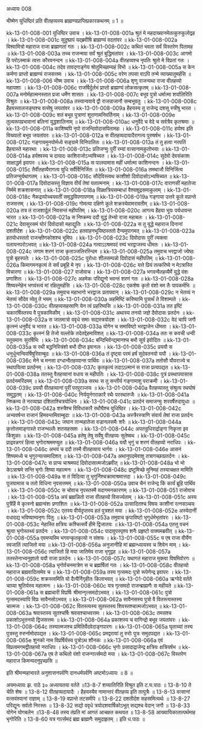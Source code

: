 अध्यायः 008

भीष्मेण युधिष्ठिरं प्रति वीतहव्यस्य ब्राह्मण्यप्राप्तिप्रकारकथनम् ॥ 1 ॥

kk-13-01-008-001	युधिष्ठिर उवाच ।
kk-13-01-008-001a	श्रुतं मे महदाख्यानमेतत्कुरुकुलोद्वह ।
kk-13-01-008-001c	सुदुष्प्रापं यद्ब्रवीषि ब्राह्मण्यं वदतांवर ॥
kk-13-01-008-002a	विश्वामित्रो महाराज राजा ब्राह्मणतां गतः ।
kk-13-01-008-002c	कथितं भवता सर्वं विस्तरेण पितामह ॥
kk-13-01-008-003a	तच्च राजन्मया सर्वं श्रुतं बुद्धिमतांवर ।
kk-13-01-008-003c	आगमो हि परोऽस्माकं त्वत्तः कौरवनन्दन ॥
kk-13-01-008-004a	वीतहव्यश्च नृपतिः श्रुतो मे विप्रतां गतः ।
kk-13-01-008-004c	तदेव तावद्गाङ्गेय श्रोतुमिच्छाम्यहं विभो ॥
kk-13-01-008-005a	स केन कर्मणा प्राप्तो ब्राह्मण्यं राजसत्तमः ।
kk-13-01-008-005c	वरेण तपसा वाऽपि तन्मे व्याख्यातुमर्हसि ॥
kk-13-01-008-006	भीष्म उवाच ।
kk-13-01-008-006a	शृणु राजन्यथा राजा वीतहव्यो महायशाः ।
kk-13-01-008-006c	राजर्षिर्दुर्लभं प्राप्तो ब्राह्मण्यं लोकसत्कृतम् ॥
kk-13-01-008-007a	मनोर्महात्मनस्तात प्रजा धर्मेण शासतः ।
kk-13-01-008-007c	बभूव पुत्रो धर्मात्मा शर्यातिरिति विश्रुतः ॥
kk-13-01-008-008a	तस्यान्ववाये द्वौ राजन्राजानौ सम्बभूवतुः ।
kk-13-01-008-008c	हैहयस्तालजङ्घश्च वत्सेषु जयतांवर ॥
kk-13-01-008-009a	हैहयस्य तु राजेन्द्र दशसु स्त्रीषु भारत ।
kk-13-01-008-009c	शतं बभूव पुत्राणां शूराणामनिवर्तिनाम् ।
kk-13-01-008-009e	तुल्यरूपप्रभावानां बलिनां युद्धशालिनाम् ॥
kk-13-01-008-010ac	धनुर्वेदे च वेदे च सर्वत्रैव कृतश्रमाः ॥
kk-13-01-008-011a	काशिष्वपि नृपो राजन्दिवोदासपितामहः ।
kk-13-01-008-011c	हर्यश्व इति विख्यातो बभूव जयतांवरः ॥
kk-13-01-008-012a	स वीतहव्यदायादैरागत्य पुरुषर्षभ ।
kk-13-01-008-012c	गङ्गायमुनयोर्मध्ये सङ्ग्रामे विनिपातितः ॥
kk-13-01-008-013a	तं तु हत्वा नरपतिं हैहयास्ते महारथाः ।
kk-13-01-008-013c	प्रतिजग्मुः पुरीं रम्यां वत्सानामकुतोभयाः ॥
kk-13-01-008-014a	हर्यश्वस्य च दायादः काशिराजोऽभ्यषिच्यत ।
kk-13-01-008-014c	सुदेवो देवसंकाशः साक्षाद्धर्म इवापरः ॥
kk-13-01-008-015a	स पालयामास महीं धर्मात्मा काशिनन्दनः ।
kk-13-01-008-015c	तैर्वीतहव्यैरागत्य युधि सर्वैर्विनिर्जितः ॥
kk-13-01-008-016a	तमथाजौ विनिर्जित्य प्रतिजग्मुर्यथागतम् ।
kk-13-01-008-016c	सौदेविस्त्वथ काशीशो दिवोदासोऽभ्यषिच्यत ॥
kk-13-01-008-017a	दिवोदासस्तु विज्ञाय वीर्यं तेषां यतात्मनाम् ।
kk-13-01-008-017c	वाराणसीं महातेजा निर्ममे शक्रशासनात् ॥
kk-13-01-008-018a	विप्रक्षत्रियसम्बाधां वैश्यशूद्रसमाकुलाम् ।
kk-13-01-008-018c	नैकद्रव्योच्चयवतीं समृद्धविपणापणाम् ॥
kk-13-01-008-019a	गङ्गाया उत्तरे कूले वप्रान्ते राजसत्तम् ।
kk-13-01-008-019c	गोमत्या दक्षिणे कूले शक्रस्येवामरावतीम् ॥
kk-13-01-008-020a	तत्र तं राजशार्दूलं निवसन्तं महीपतिम् ।
kk-13-01-008-020c	आगत्य हैहया भूयः पर्यधावन्त भारत ॥
kk-13-01-008-021a	स निष्क्रम्य ददौ युद्धं तेभ्यो राजा महाबलः ।
kk-13-01-008-021c	देवासुरसमं घोरं दिवोदासो महाद्युतिः ॥
kk-13-01-008-022a	स तु युद्धे महाराज दिनानां दशतीर्दश ।
kk-13-01-008-022c	हतवाहनभूयिष्ठस्ततो दैन्यमुपागमत् ॥
kk-13-01-008-023a	हतयोधस्ततो राजन्क्षीणकोशश्च भूमिपः ।
kk-13-01-008-023c	दिवोदासः पुरीं त्यक्त्वा पलायनपरोऽभवत् ॥
kk-13-01-008-024a	गत्वाऽऽश्रमपदं रम्यं भरद्वाजस्य धीमतः ।
kk-13-01-008-024c	जगाम शरणं राजा कृताञ्जलिररिन्दम ॥
kk-13-01-008-025a	तमुवाच भरद्वाजो ज्येष्ठः पुत्रो बृहस्पतेः ।
kk-13-01-008-025c	पुरोधाः शीलसम्पन्नो दिवोदासं महीपतिम् ॥
kk-13-01-008-026a	किमागमनकृत्यं ते सर्वं प्रबूहि मे नृप ।
kk-13-01-008-026c	यत्ते प्रियं तत्करिष्ये न मेऽत्रास्ति विचारणा ॥
kk-13-01-008-027	राजोवाच ।
kk-13-01-008-027a	भगवन्वैतहव्यैर्मे युद्धे वंशः प्रणाशितः ।
kk-13-01-008-027c	अहमेकः परिद्यूनो भवन्तं शरणं गतः ॥
kk-13-01-008-028a	शिष्यस्नेहेन भगवंस्त्वं मां रक्षितुमर्हसि ।
kk-13-01-008-028c	एकशेषः कृतो वंशो मम तैः पापकर्मभिः ॥
kk-13-01-008-029a	तमुवाच महाभागो भरद्वाजः प्रतापवान् ।
kk-13-01-008-029c	न भेतव्यं न भेतव्यं सौदेव व्येतु ते भयम् ॥
kk-13-01-008-030a	अहमिष्टिं करिष्यामि पुत्रार्थं ते विशाम्पते ।
kk-13-01-008-030c	वीतहव्यसहस्राणि येन त्वं प्रहरिष्यसि ॥
kk-13-01-008-031a	तत इष्टिं चकारर्षिस्तस्य वै पुत्रकामिकीम् ।
kk-13-01-008-031c	अथास्य तनयो जज्ञे दैवोदासः प्रतर्दनः ॥
kk-13-01-008-032a	स जातमात्रो ववृधे समाः सद्यस्त्रयोदश ।
kk-13-01-008-032c	वेदं चापि जगौ कृत्स्नं धनुर्वेदं च भारत ॥
kk-13-01-008-033a	योगेन च समाविष्टो भरद्वाजेन धीमता ।
kk-13-01-008-033c	कृत्स्नं हि तेजो यल्लोके तदेतद्देहमाविशत् ॥
kk-13-01-008-034a	ततः स कवची धन्वी स्तूयमानः सुरर्षिभिः ।
kk-13-01-008-034c	बन्दिभिर्वन्द्यमानश्च बभौ सूर्य इवोदितः ॥
kk-13-01-008-035a	स रथी बद्धनिस्त्रिंशो बभौ दीप्त इवानलः ।
kk-13-01-008-035c	प्रययौ स धनुर्धुन्वन्विवर्षिषुरिवाम्बुदः ॥
kk-13-01-008-036a	तं दृष्ट्वा परमं हर्षं सुदेवतनयो ययौ ।
kk-13-01-008-036c	मेने च मनसा दग्धान्वैतहव्यान्स पार्थिवः ॥
kk-13-01-008-037a	ततोसौ यौवराज्ये च स्थापयित्वा प्रतर्दनम् ।
kk-13-01-008-037c	कृतकृत्यं तदाऽऽत्मानं स राजा प्रत्यपद्यत ॥
kk-13-01-008-038a	ततस्तु वैतहव्यानां वधाय स महीपतिः ।
kk-13-01-008-038c	पुत्रं प्रस्थापयासास प्रतर्दनमरिंदमम् ॥
kk-13-01-008-039a	सरथः स तु सन्तीर्य गङ्गामाशु पराक्रमी ।
kk-13-01-008-039c	प्रययौ वीतहव्यानां पुरीं परपुरञ्जयः ॥
kk-13-01-008-040a	वैतहव्यास्तु संश्रुत्य रथघोषं समुद्धतम् ।
kk-13-01-008-040c	निर्ययुर्नगराकारै रथैः पररथारुजैः ॥
kk-13-01-008-041a	निष्क्रम्य ते नरव्याघ्रा दंशिताश्चित्रयोधिनः ।
kk-13-01-008-041c	प्रतर्दनं समाजग्मुः शरवर्षैरुदायुधाः ॥
kk-13-01-008-042a	शस्त्रैश्च विविधाकारै रथौघैश्च युधिष्ठिर ।
kk-13-01-008-042c	अभ्यवर्षन्त राजानं हिमवन्तमिवाम्बुदाः ॥
kk-13-01-008-043a	अस्त्रैरस्त्राणि संवार्य तेषां राजा प्रतर्दनः ।
kk-13-01-008-043c	जघान तान्महातेजा वज्रानलसमैः शरैः ॥
kk-13-01-008-044a	कृत्तोत्तमाङ्गास्ते राजन्भल्लैः शतसहस्रशः ।
kk-13-01-008-044c	अपतन्रुधिरार्द्राङ्गा निकृत्ता इव किंशुकाः ॥
kk-13-01-008-045a	हतेषु तेषु सर्वेषु वीतहव्यः सुतेष्वथ ।
kk-13-01-008-045c	प्राद्रवन्नगरं हित्वा भृगोराश्रममप्युत ॥
kk-13-01-008-046a	ययौ भृगुं च शरणं वीतहव्यो नराधिपः ।
kk-13-01-008-046c	अभयं च ददौ तस्मै वीतहव्याय भार्गवः ।
kk-13-01-008-046e	आसनं शिष्यमध्ये च भृगुरन्यत्समादिशत् ॥
kk-13-01-008-047a	अथानुपदमेवाशु तत्रागच्छत्प्रतर्दनः ।
kk-13-01-008-047c	स प्राप्य चाश्रमपदं दिवोदासात्मजोऽब्रवीत् ॥
kk-13-01-008-048a	भो भो केऽत्राश्रमे सन्ति भृगोः शिष्या महात्मनः ।
kk-13-01-008-048c	द्रष्टुमिच्छे मुनिमहं तस्याचक्षत मामिति ॥
kk-13-01-008-049a	स तं विदित्वा तु भृगुर्निश्चक्रामाश्रमात्तदा ।
kk-13-01-008-049c	पूजयामास च ततो विधिना नृपसत्तमम् ॥
kk-13-01-008-050a	उवाच चैनं राजेन्द्र किं कार्यं ब्रूहि पार्थिव ।
kk-13-01-008-050c	स चोवाच नृपस्तस्मै यदागमनकारणम् ॥
kk-13-01-008-051	राजोवाच ।
kk-13-01-008-051a	अयं ब्रह्मन्नितो राजा वीतहव्यो विसर्ज्यताम् ।
kk-13-01-008-051c	अस्य पुत्रैर्हि मे कृत्स्नो ब्रह्मन्वंशः प्रणाशितः ॥
kk-13-01-008-052a	उत्सादितश्च विषयः काशीनां रत्नसञ्चयः ।
kk-13-01-008-052c	एतस्य वीर्यदृप्तस्य हतं पुत्रशतं मया ।
kk-13-01-008-052e	अस्येदानीं वधादद्य भविष्याम्यनृणः पितुः ॥
kk-13-01-008-053a	तमुवाच कृपाविष्टो भृगुर्धर्मभृतांवरः ।
kk-13-01-008-053c	नेहास्ति क्षत्रियः कश्चित्सर्वे हीमे द्विजातयः ॥
kk-13-01-008-054a	एतत्तु वचनं श्रुत्वा भृगोस्तथ्यं प्रतर्दनः ।
kk-13-01-008-054c	पादावुपस्पृश्य शनैः प्रहृष्टो वाक्यमब्रवीत् ॥
kk-13-01-008-055a	एवमप्यस्मि भगवन्कृतकृत्यो न संशयः ।
kk-13-01-008-055c	य एष राजा वीर्येण स्वजातिं त्याजितो मया ॥
kk-13-01-008-056a	अनुजानीहि मां ब्रह्मन्ध्यायस्व च शिवेन माम् ।
kk-13-01-008-056c	त्याजितो हि मया जातिमेव राजा भृगूद्वह ॥
kk-13-01-008-057a	ततस्तेनाभ्यनुज्ञातो ययौ राजा प्रतर्दनः ।
kk-13-01-008-057c	यथागतं महाराज मुक्त्वा विषमिवोरगः ॥
kk-13-01-008-058a	भृगोर्वचनमात्रेण स च ब्रह्मर्षितां गतः ।
kk-13-01-008-058c	वीतहव्यो महाराज ब्रह्मवादित्वमेव च ॥
kk-13-01-008-059a	तस्य गृत्समदः पुत्रो रूपेणेन्द्र इवापरः ।
kk-13-01-008-059c	शक्रस्त्वमिति यो दैत्यैर्निगृहीतः किलाभवत् ॥
kk-13-01-008-060a	ऋग्वेदे वर्तते चाग्र्या श्रुतिर्यस्य महात्मनः ।
kk-13-01-008-060c	यत्र गृत्समदो राजन्ब्राह्मणैः स महीयते ॥
kk-13-01-008-061a	स ब्रह्मचारी विप्रर्षिः श्रीमान्गृत्समदोऽभवत् ।
kk-13-01-008-061c	पुत्रो गृत्समदस्यापि विप्रः सावैनसोऽभवत् ॥
kk-13-01-008-062a	सावैनसस्य पुत्रो वै वितस्त्यस्तस्य चात्मजः ।
kk-13-01-008-062c	वितस्त्यस्य सुतस्तस्य शिवस्तश्चात्मजोऽभवत् ॥
kk-13-01-008-063a	श्रवास्तस्य सुतश्चर्षिः श्रवसश्चाभवत्तमः ।
kk-13-01-008-063c	तमसश्च प्रकाशोऽभूत्तनयो द्विजसत्तमः ॥
kk-13-01-008-064a	प्रकाशस्य च वागिन्द्रो बभूव जयतांवरः ।
kk-13-01-008-064c	तस्यात्मजश्च प्रमितिर्वेदवेदाङ्गपारगः ॥
kk-13-01-008-065a	घृताच्यां तस्य पुत्रस्तु रुरुर्नामोदपद्यत ।
kk-13-01-008-065c	प्रमद्वरायां तु रुरोः पुत्रः समुदपद्यत ।
kk-13-01-008-065e	शुनको नाम विप्रर्षिर्यस्य पुत्रोऽथ शौनकः ॥
kk-13-01-008-066a	एवं विप्रत्वमगमद्वीतहव्यो नराधिपः ।
kk-13-01-008-066c	भृगोः प्रसादाद्राजेन्द्र क्षत्रियः क्षत्रियर्षभ ॥
kk-13-01-008-067a	एष ते कथितो वंशो राजन्गार्त्समदो मया ।
kk-13-01-008-067c	विस्तरेण महाराज किमन्यदनुपृच्छसि ॥ 

इति श्रीमन्महाभारते अनुशासनपर्वणि दानधर्मपर्वणि अष्टमोऽध्यायः ॥ 8 ॥

अयमध्यायः झ. पाठे ३० अध्यायतया वर्तते ॥13-8-7 शय्यातिरिति विश्रुत इति ट.घ.पाठः ॥ 13-8-10 ते चेति शेषः ॥ 13-8-12 वीतहव्यदायादैः । हैहयस्यैव नामान्तरं वीतहव्य इति तत्पुत्रैः ॥ 13-8-13 वत्सानां वत्सवंश्यानां राज्ञाम् ॥ 13-8-19 वप्रान्ते तटसमीपे ॥ 13-8-22 दशतीर्दश सहस्रमित्यर्थः ॥ 13-8-27 परिद्यूनः सर्वतो निरस्तः ॥ 13-8-32 सद्यो ववृधे त्रयोदशवार्षिकोऽभूत् सद्यश्च वेदान् जगौ ॥ 13-8-33 योगेन योगबलेन ॥13-8-48 तस्य तंप्रति मां आगतं आचक्षत कथयत ॥ 13-8-58 आख्यायिकातात्पर्थमाह भृगोरिति ॥ 13-8-60 यत्र गार्त्समदं ब्रह्म ब्राह्मणैः समुदाहृतम् । इति ध.पाठः ॥	

